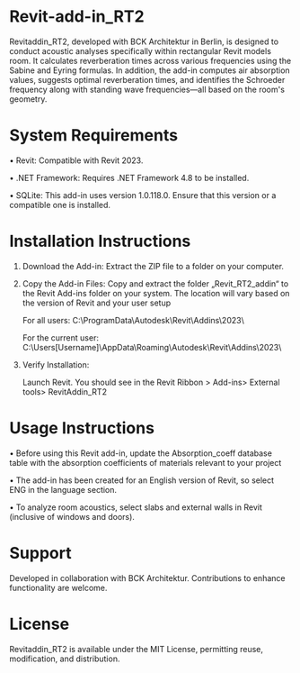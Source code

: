 # Revit-add-in_RT2
Revitaddin_RT2, developed with BCK Architektur in Berlin, is designed to conduct acoustic analyses specifically within rectangular Revit models room.
It calculates reverberation times across various frequencies using the Sabine and Eyring formulas. 
In addition, the add-in computes air absorption values, suggests optimal reverberation times, and identifies the Schroeder frequency along with standing wave frequencies—all based on the room's geometry.

# System Requirements
•	Revit: Compatible with Revit 2023.

•	.NET Framework: Requires .NET Framework 4.8 to be installed.

•	SQLite: This add-in uses version 1.0.118.0. Ensure that this version or a compatible one is installed.

# Installation Instructions

1.	Download the Add-in:
   Extract the ZIP file to a folder on your computer.

2.	Copy the Add-in Files:
   Copy and extract the folder „Revit_RT2_addin“  to the Revit Add-ins folder on your system. The location will vary based on the version of Revit and your user setup

	For all users: C:\ProgramData\Autodesk\Revit\Addins\2023\

	For the current user: C:\Users\[Username]\AppData\Roaming\Autodesk\Revit\Addins\2023\

3.	Verify Installation:
   
	Launch Revit. You should see in the Revit Ribbon > Add-ins> External tools> RevitAddin_RT2




# Usage Instructions

•	Before using this Revit add-in, update the Absorption_coeff database table with the absorption coefficients of materials relevant to your project

•	The add-in has been created for an English version of Revit, so select ENG in the language section. 

•	To analyze room acoustics, select slabs and external walls in Revit (inclusive of windows and doors).

# Support
Developed in collaboration with BCK Architektur. Contributions to enhance functionality are welcome.

# License
Revitaddin_RT2 is available under the MIT License, permitting reuse, modification, and distribution.
